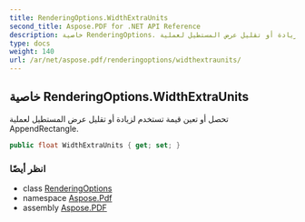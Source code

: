 ```yaml
---
title: RenderingOptions.WidthExtraUnits
second_title: Aspose.PDF for .NET API Reference
description: خاصية RenderingOptions. تحصل أو تعين قيمة تستخدم لزيادة أو تقليل عرض المستطيل لعملية AppendRectangle
type: docs
weight: 140
url: /ar/net/aspose.pdf/renderingoptions/widthextraunits/
---
```

## خاصية RenderingOptions.WidthExtraUnits

تحصل أو تعين قيمة تستخدم لزيادة أو تقليل عرض المستطيل لعملية AppendRectangle.

```csharp
public float WidthExtraUnits { get; set; }
```

### انظر أيضًا

* class [RenderingOptions](../)
* namespace [Aspose.Pdf](../../../aspose.pdf/)
* assembly [Aspose.PDF](../../../)